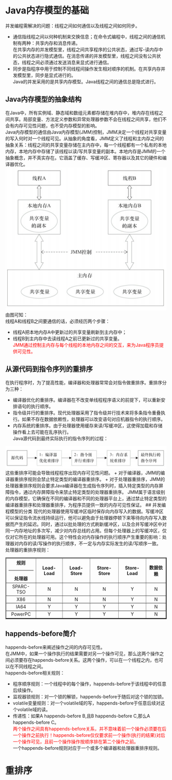 # Java内存模型的基础
并发编程需解决的问题：线程之间如何通信以及线程之间如何同步。  
+ 通信指线程之间以何种机制来交换信息；在命令式编程中，线程之间的通信机制有两种：共享内存和消息传递。  
    在共享内存的并发模型里，线程之间共享程序的公共状态，通过写-读内存中的公共状态进行隐式通信。在消息传递的并发模型里，线程之间没有公共状态，线程之间必须通过发送消息来显式进行通信。
+ 同步是指程序中用于控制不同线程间操作发生相对顺序的机制。在共享内存并发模型里，同步是显式进行的。  
Java的并发采用的是共享内存模型。Java线程之间的通信总是隐式进行。
## Java内存模型的抽象结构
在Java中，所有实例域、静态域和数组元素都存储在堆内存中，堆内存在线程之间共享。局部变量、方法定义参数和异常处理器参数不会在线程之间共享，他们不会有内存可见性问题，也不受内存模型的影响。  
Java内存模型的通信由Java内存模型(JMM)控制，JMM决定一个线程对共享变量的写入何时对一个线程可见。从抽象的角度看，JMM定义了线程和主内存之间的抽象关系：线程之间的共享变量存储在主内存中，每一个线程都有一个私有的本地内存，本地内存中存储了该线程以读/写共享变量的副本。本地内存是JMM的一个抽象概念，并不真实存在。它涵盖了缓存、写缓冲区、寄存器以及其它的硬件和编译器优化。
<img src="img/Java内存模型.PNG"/>  
由图可知：  
线程A和线程B之间要通信的话，必须经历两个步骤：
+ 线程A把本地内存A中更新过的共享变量刷新到主内存中；
+ 线程B到主内存中去读线程A之前已更新过的共享变量。  
<font color="red">JMM通过控制主内存与每个线程的本地内存之间的交互，来为Java程序员提供可见性。</font> 
## 从源代码到指令序列的重排序
在执行程序时，为了提高性能，编译器和处理器常常会对指令做重排序。重排序分为三种：
+ 编译器优化的重排序。编译器在不改变单线程程序语义的前提下，可以重新安排语句的执行顺序。
+ 指令级并行的重排序。现代处理器采用了指令级并行技术来将多条指令重叠执行。如果不存在数据依赖性，处理器可以改变语句对应机器指令的执行顺序。
+ 内存系统的重排序。由于处理器使用缓存来读/写缓冲区，这使得加载和存储操作看上去可能在乱序执行。  
Java源代码到最终实际执行的指令序列的过程：
<img src="img/从源码到最终执行.png"/>  
这些重排序可能会导致线程程序出现内存可见性问题。
+ 对于编译器，JMM的编译器重排序规则会禁止特定类型的编译器重排序。
+ 对于处理器重排序，JMM的处理器重排序规则会要求Java编译器在生成指令序列时，插入特定类型的内存屏障指令，通过内存屏障指令来禁止特定类型的处理器重排序。  
JMM属于语言级别的内存模型，它确保在不同的编译器和不同的处理器平台上，通过禁止特定类型的编译器重排序和处理器重排序，为程序员提供一致的内存可见性保证。
## 并发编程模型的分类
现代的处理器使用写缓冲区临时保存向内存写入的数据。写缓冲区可以保证指令流水线持续运行，他可以避免由于处理器停顿下来等待向内存写入数据而产生的延迟。同时，通过以批处理的方式刷新缓冲区，以及合并写缓冲区中对同一内存地址的多次写，减少对内存总线的占用。但每个处理器上的写缓冲区，仅仅对它所在的处理器可用。这个特性会对内存操作的执行顺序产生重要的影响：处理器对内存的读/写操作的执行顺序，不一定与内存实际发生的读/写顺序一致。  
处理器的重排序规则：
<table border="2">
    <tr>
        <th>规则<hr/>处理器</th>
        <th>Load-Load</th>
        <th>Load-Store</th>
        <th>Store-Store</th>
        <th>Store-Load</th>
        <th>数据依赖</th>
    </tr>
    <tr>
        <td align="center">SPARC-TSO</td>
        <td align="center">N</td>
        <td align="center">N</td>
        <td align="center">N</td>
        <td align="center">Y</td>
        <td align="center">N</td>
    </tr>
    <tr>
        <td align="center">X86</td>
        <td align="center">N</td>
        <td align="center">N</td>
        <td align="center">N</td>
        <td align="center">Y</td>
        <td align="center">N</td>
    </tr>
    <tr>
        <td align="center">IA64</td>
        <td align="center">Y</td>
        <td align="center">Y</td>
        <td align="center">Y</td>
        <td align="center">Y</td>
        <td align="center">N</td>
    </tr>
    <tr>
        <td align="center">PowerPC</td>
        <td align="center">Y</td>
        <td align="center">Y</td>
        <td align="center">Y</td>
        <td align="center">Y</td>
        <td align="center">N</td>
    </tr>
</table>

## happends-before简介
happends-before来阐述操作之间的内存可见性。  
在JMM中，如果一个操作执行的结果需要对另一个操作可见，那么这两个操作之间必须要存在happends-before关系。这两个操作，可以在一个线程之内，也可以在不同线程之间。  
happends-before相关规则：
+ 程序顺序规则：一个线程中的每个操作，happends-before于该线程中的任意后续操作。
+ 监视器锁规则：对一个锁的解锁，happends-before于随后对这个锁的加锁。
+ volatile变量规则：对一个volatile域的写，happends-before于任意后续对这个volatile域的读。
+ 传递性：如果A happends-before B,且B happends-before C,那么A happends-before C。  
<font color="red">两个操作之间具有happends-before关系，并不意味着前一个操作必须要在后一个操作之前执行！happends-before仅仅要求前一个操作(执行的结果)对后一个操作可见，且前一个操作操作按顺序排在第二个操作之前。</font>  
一个happends-before规则对应于一个或多个编译器和处理器重排序规则。
# 重排序


